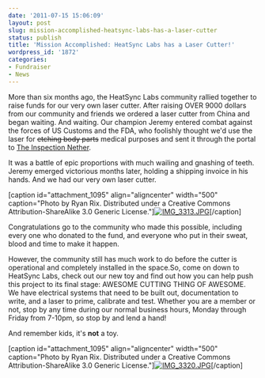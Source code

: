 ```yaml
---
date: '2011-07-15 15:06:09'
layout: post
slug: mission-accomplished-heatsync-labs-has-a-laser-cutter
status: publish
title: 'Mission Accomplished: HeatSync Labs has a Laser Cutter!'
wordpress_id: '1872'
categories:
- Fundraiser
- News
---
```


More than six months ago, the HeatSync Labs community rallied together to raise funds for our very own laser cutter. After raising OVER 9000 dollars from our community and friends we ordered a laser cutter from China and began waiting. And waiting. Our champion Jeremy entered combat against the forces of US Customs and the FDA, who foolishly thought we'd use the laser for <del>etching body parts</del> medical purposes and sent it through the portal to [The Inspection Nether](http://www.minecraftwiki.net/wiki/The_Nether). 

It was a battle of epic proportions with much wailing and gnashing of teeth. Jeremy emerged victorious months later, holding a shipping invoice in his hands. And we had our very own laser cutter.

[caption id="attachment_1095" align="aligncenter" width="500" caption="Photo by Ryan Rix. Distributed under a Creative Commons Attribution-ShareAlike 3.0 Generic License."][![IMG_3313.JPG](http://farm7.static.flickr.com/6126/5938903959_0979b42637.jpg)](http://www.flickr.com/photos/60827818@N07/5938903959/)[/caption]

Congratulations go to the community who made this possible, including every one who donated to the fund, and everyone who put in their sweat, blood and time to make it happen.

However, the community still has much work to do before the cutter is operational and completely installed in the space.So, come on down to HeatSync Labs, check out our new toy and find out how you can help push this project to its final stage: AWESOME CUTTING THING OF AWESOME. We have electrical systems that need to be built out, documentation to write, and a laser to prime, calibrate and test. Whether you are a member or not, stop by any time during our normal business hours, Monday through Friday from 7-10pm, so stop by and lend a hand!

And remember kids, it's **not** a toy.

[caption id="attachment_1095" align="aligncenter" width="500" caption="Photo by Ryan Rix. Distributed under a Creative Commons Attribution-ShareAlike 3.0 Generic License."][![IMG_3320.JPG](http://farm7.static.flickr.com/6005/5939459500_6005e88802.jpg)](http://www.flickr.com/photos/60827818@N07/5939459500/)[/caption] 
